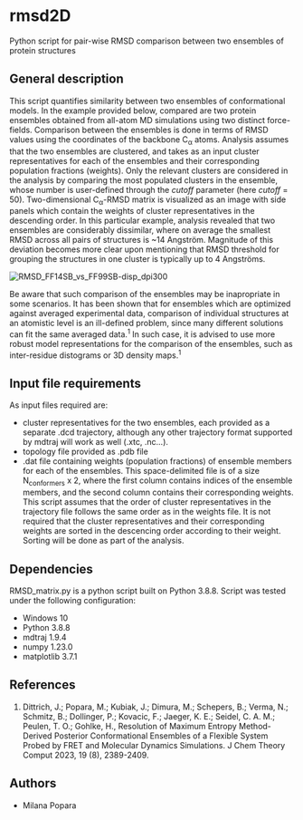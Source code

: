 # rmsd2D
Python script for pair-wise RMSD comparison between two ensembles of protein structures


## General description

This script quantifies similarity between two ensembles of conformational models. In the example provided below, compared are two protein ensembles 
obtained from all-atom MD simulations using two distinct force-fields. Comparison between the ensembles is done in terms of RMSD values using the coordinates 
of the backbone C<sub>&alpha;</sub> atoms. Analysis assumes that the two ensembles are clustered, and takes as an input cluster representatives for each of the 
ensembles and their corresponding population fractions (weights). Only the relevant clusters are considered in the analysis by comparing the most populated clusters
in the ensemble, whose number is user-defined through the _cutoff_ parameter (here _cutoff_ = 50). Two-dimensional C<sub>&alpha;</sub>-RMSD matrix is visualized as an image
with side panels which contain the weights of cluster representatives in the descending order. 
In this particular example, analysis revealed that two ensembles are considerably dissimilar, where on average the smallest RMSD across all pairs of structures is ~14 Angström.
Magnitude of this deviation becomes more clear upon mentioning that RMSD threshold for grouping the structures in one cluster is typically up to 4 Angströms.


![RMSD_FF14SB_vs_FF99SB-disp_dpi300](https://github.com/mpopara/rmsd2D/assets/40856779/b6ab868f-285f-4384-9cd7-c34dba3f3707)

Be aware that such comparison of the ensembles may be inapropriate in some scenarios. It has been shown that for ensembles which are optimized against averaged experimental data, 
comparison of individual structures at an atomistic level is an ill-defined problem, since many different solutions can fit the same averaged data.<sup>1</sup>
In such case, it is advised to use more robust model representations for the comparison of the ensembles, such as inter-residue distograms or 3D density maps.<sup>1</sup>

## Input file requirements

As input files required are:

* cluster representatives for the two ensembles, each provided as a separate .dcd trajectory, although any other trajectory format supported by mdtraj will work as well (.xtc, .nc...).
* topology file provided as .pdb file
* .dat file containing weights (population fractions) of ensemble members for each of the ensembles. This space-delimited file is of a size N<sub>conformers</sub> x 2, where the first column contains indices of the ensemble members,
 and the second column contains their corresponding weights. This script assumes that the order of cluster representatives in the trajectory file follows the same order as in the weights file.
It is not required that the cluster representatives and their corresponding weights are sorted in the descencing order according to their weight. Sorting will be done as part of the analysis. 

## Dependencies

RMSD_matrix.py is a python script built on Python 3.8.8. Script was tested under the following configuration:

* Windows 10
* Python 3.8.8
* mdtraj 1.9.4
* numpy 1.23.0
* matplotlib 3.7.1

## References
1. Dittrich, J.; Popara, M.; Kubiak, J.; Dimura, M.; Schepers, B.; Verma, N.; Schmitz,
B.; Dollinger, P.; Kovacic, F.; Jaeger, K. E.; Seidel, C. A. M.; Peulen, T. O.; Gohlke, H.,
Resolution of Maximum Entropy Method-Derived Posterior Conformational Ensembles of a
Flexible System Probed by FRET and Molecular Dynamics Simulations. J Chem Theory
Comput 2023, 19 (8), 2389-2409.


## Authors

* Milana Popara
